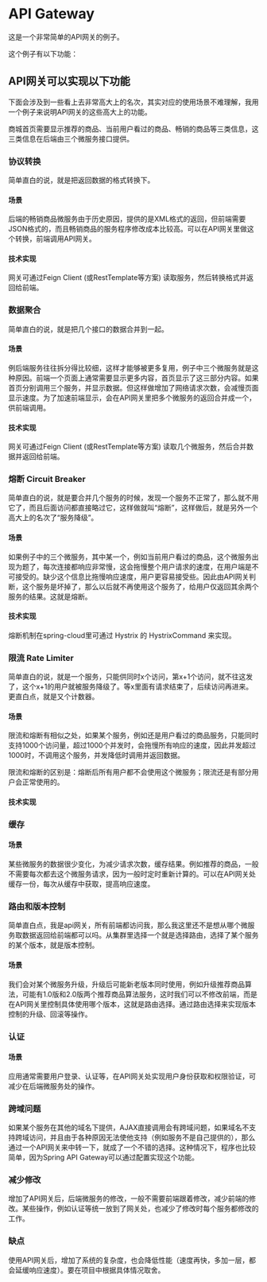 API Gateway
===========================
这是一个非常简单的API网关的例子。


这个例子有以下功能：



## API网关可以实现以下功能
下面会涉及到一些看上去非常高大上的名次，其实对应的使用场景不难理解，我用一个例子来说明API网关的这些高大上的功能。

商城首页需要显示推荐的商品、当前用户看过的商品、畅销的商品等三类信息，这三类信息在后端由三个微服务接口提供。

### 协议转换
简单直白的说，就是把返回数据的格式转换下。

#### 场景
后端的畅销商品微服务由于历史原因，提供的是XML格式的返回，但前端需要JSON格式的，而且畅销商品的服务程序修改成本比较高。可以在API网关里做这个转换，前端调用API网关。

#### 技术实现
网关可通过Feign Client (或RestTemplate等方案) 读取服务，然后转换格式并返回给前端。
    
### 数据聚合
简单直白的说，就是把几个接口的数据合并到一起。

#### 场景
例后端服务往往拆分得比较细，这样才能够被更多复用，例子中三个微服务就是这种原因。前端一个页面上通常需要显示更多内容，首页显示了这三部分内容。如果首页分别调用三个服务，并显示数据。但这样做增加了网络请求次数，会减慢页面显示速度。为了加速前端显示，会在API网关里把多个微服务的返回合并成一个，供前端调用。

#### 技术实现
网关可通过Feign Client (或RestTemplate等方案) 读取几个微服务，然后合并数据并返回给前端。

### 熔断 Circuit Breaker
简单直白的说，就是要合并几个服务的时候，发现一个服务不正常了，那么就不用它了，而且后面访问都直接略过它，这样做就叫“熔断”，这样做后，就是另外一个高大上的名次了“服务降级”。

#### 场景
如果例子中的三个微服务，其中某一个，例如当前用户看过的商品，这个微服务出现为题了，每次连接都响应非常慢，这会拖慢整个用户请求的速度，在用户端是不可接受的。缺少这个信息比拖慢响应速度，用户更容易接受些。因此由API网关判断，这个服务是坏掉了，那么以后就不再使用这个服务了，给用户仅返回其余两个服务的结果。这就是熔断。

#### 技术实现
熔断机制在spring-cloud里可通过 Hystrix 的 HystrixCommand 来实现。

### 限流 Rate Limiter
简单直白的说，就是一个服务，只能供同时x个访问，第x+1个访问，就不往这发了，这个x+1的用户就被服务降级了。等x里面有请求结束了，后续访问再进来。更直白点，就是又个计数器。

#### 场景
限流和熔断有相似之处，如果某个服务，例如还是用户看过的商品服务，只能同时支持1000个访问量，超过1000个并发时，会拖慢所有响应的速度，因此并发超过1000时，不调用这个服务，并发降低时调用并返回数据。

限流和熔断的区别是：熔断后所有用户都不会使用这个微服务；限流还是有部分用户会正常使用的。

#### 技术实现

### 缓存
#### 场景
某些微服务的数据很少变化，为减少请求次数，缓存结果。例如推荐的商品，一般不需要每次都去这个微服务请求，因为一般时定时重新计算的。可以在API网关处缓存一份，每次从缓存中获取，提高响应速度。

### 路由和版本控制
简单直白点，我是api网关，所有前端都访问我，那么我这里还不是想从哪个微服务取数据返回给前端都可以吗。从集群里选择一个就是选择路由，选择了某个服务的某个版本，就是版本控制。

#### 场景
我们会对某个微服务升级，升级后可能新老版本同时使用，例如升级推荐商品算法，可能有1.0版和2.0版两个推荐商品算法服务，这时我们可以不修改前端，而是在API网关里控制具体使用哪个版本，这就是路由选择。通过路由选择来实现版本控制的升级、回滚等操作。

### 认证
#### 场景
应用通常需要用户登录、认证等，在API网关处实现用户身份获取和权限验证，可减少在后端微服务处的操作。

### 跨域问题
如果某个服务在其他的域名下提供，AJAX直接调用会有跨域问题，如果域名不支持跨域访问，并且由于各种原因无法使他支持（例如服务不是自己提供的），那么通过一个API网关来中转一下，就成了一个不错的选择。这种情况下，程序也比较简单，因为Spring API Gateway可以通过配置实现这个功能。

### 减少修改
增加了API网关后，后端微服务的修改，一般不需要前端跟着修改，减少前端的修改。某些操作，例如认证等统一放到了网关处，也减少了修改时每个服务都修改的工作。

### 缺点
使用API网关后，增加了系统的复杂度，也会降低性能（速度再快，多加一层，都会延缓响应速度）。要在项目中根据具体情况取舍。
